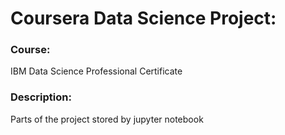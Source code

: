 # Coursera Data Science Project:

### Course:
IBM Data Science Professional Certificate

### Description:
Parts of the project stored by jupyter notebook
